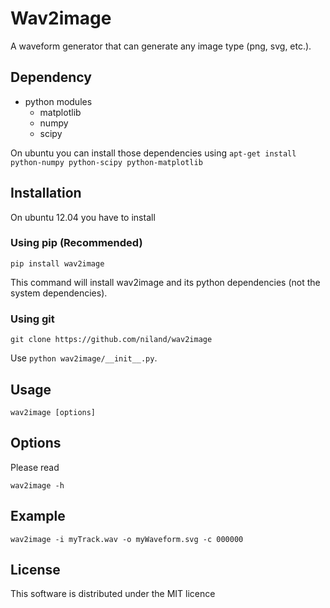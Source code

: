 # Wav2image

A waveform generator that can generate any image type (png, svg, etc.).

## Dependency

* python modules
    + matplotlib
    + numpy
    + scipy

On ubuntu you can install those dependencies using `apt-get install python-numpy python-scipy python-matplotlib`

## Installation

On ubuntu 12.04 you have to install 
### Using pip (Recommended)

    pip install wav2image

This command will install wav2image and its python dependencies (not the system dependencies).

### Using git

    git clone https://github.com/niland/wav2image

Use `python wav2image/__init__.py`.

## Usage

    wav2image [options]

## Options
Please read

    wav2image -h

## Example

    wav2image -i myTrack.wav -o myWaveform.svg -c 000000

## License

This software is distributed under the MIT licence
